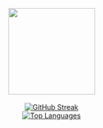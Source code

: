 <div id="header" align="center">
    <img src="https://media.giphy.com/media/v1.Y2lkPTc5MGI3NjExMmRuam9rdG44emM2aHR0czE0MmN4d3Z1MWh1am5hdWoyMzhzdDQ0ZyZlcD12MV9naWZzX3NlYXJjaCZjdD1n/2IudUHdI075HL02Pkk/giphy.gif"
        width="175" />
</div>
<br/>
<div align="center">
    <a href="https://git.io/streak-stats"><img src="https://github-readme-streak-stats.herokuapp.com?user=TiavinaCyri&theme=react&hide_border=true&mode=weekly" alt="GitHub Streak" /></a>
</div>
<div align="center">
    <a href="https://github.com/TiavinaCyri">
    <img src="https://github-readme-stats.vercel.app/api/top-langs/?username=TiavinaCyri&layout=compact&theme=vision-friendly-dark" alt="Top Languages" />
    </a>
</div>